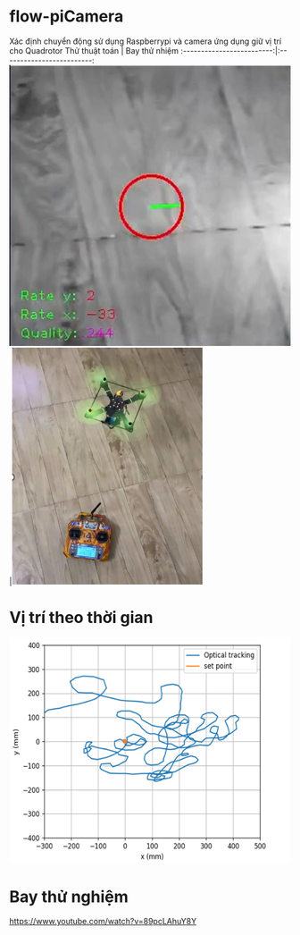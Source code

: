 # flow-piCamera
Xác định chuyển động sử dụng Raspberrypi và camera ứng dụng giữ vị trí cho
Quadrotor
Thử thuật toán              |  Bay thử nhiệm
:-------------------------:|:-------------------------:
![exampl](./Picture1.png)  |![exampl](./Picture2.png)
# Vị trí theo thời gian
![exampl](./Picture3.png)

# Bay thử nghiệm
https://www.youtube.com/watch?v=89pcLAhuY8Y

